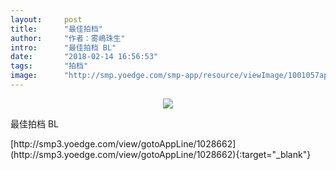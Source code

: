 ```yaml
---
layout:     post
title:      "最佳拍档"
author:     "作者：雾嶋珠生"
intro:      "最佳拍档 BL"
date:       "2018-02-14 16:56:53"
tags:       "拍档"
image:      "http://smp.yoedge.com/smp-app/resource/viewImage/1001057appline.png"
---
```

<div style="text-align: center">
<p><img src="http://smp.yoedge.com/smp-app/resource/viewImage/1001057appline.png"/></p>
</div>
<p class="post-meta">
<span>最佳拍档 BL</span>
</p>
[http://smp3.yoedge.com/view/gotoAppLine/1028662](http://smp3.yoedge.com/view/gotoAppLine/1028662){:target="_blank"}


